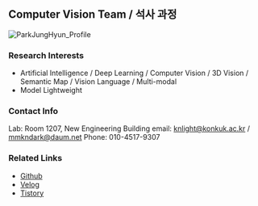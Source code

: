 ## Computer Vision Team / 석사 과정
![ParkJungHyun_Profile](https://github.com/dmslab-konkuk/dmslab-konkuk.github.io/assets/37548919/687990d3-aa17-4247-bd68-442a4345293d)

### Research Interests
- Artificial Intelligence / Deep Learning / Computer Vision / 3D Vision / Semantic Map / Vision Language / Multi-modal 
- Model Lightweight
 
### Contact Info
Lab: Room 1207, New Engineering Building
email: knlight@konkuk.ac.kr / mmkndark@daum.net
Phone: 010-4517-9307
 
### Related Links
- [Github](https://github.com/PJH33)
- [Velog](https://velog.io/@knlight/posts)
- [Tistory](https://www.tistory.com/member/blog)
